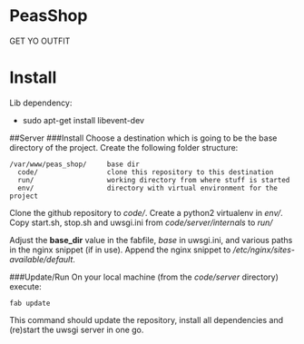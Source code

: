 PeasShop
========

GET YO OUTFIT

Install
=======
Lib dependency:

* sudo apt-get install libevent-dev

##Server
###Install
Choose a destination which is going to be the base directory of the project.
Create the following folder structure:
```
/var/www/peas_shop/     base dir
  code/                 clone this repository to this destination
  run/                  working directory from where stuff is started
  env/                  directory with virtual environment for the project
```
Clone the github repository to *code/*.
Create a python2 virtualenv in *env/*.
Copy start.sh, stop.sh and uwsgi.ini from *code/server/internals* to *run/*

Adjust the **base_dir** value in the fabfile, *base* in uwsgi.ini, and various paths in the nginx snippet (if in use).
Append the nginx snippet to */etc/nginx/sites-available/default*.

###Update/Run
On your local machine (from the *code/server* directory) execute:
```
fab update
```
This command should update the repository, install all dependencies and (re)start the uwsgi server in one go.
